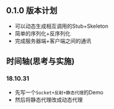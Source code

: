 ## 0.1.0 版本计划
+ 可以动态生成相互调用的Stub+Skeleton
+ 简单的序列化+反序列化
+ 完成服务器端+客户端之间的通讯

## 时间轴(思考与实施)
### 18.10.31
+ 先写一个<code>Socket+反射+静态代理</code>的Demo
+ 然后将静态代理改成动态代理
